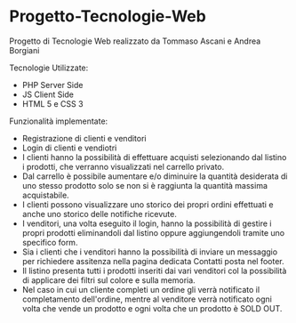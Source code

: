 # Progetto-Tecnologie-Web


Progetto di Tecnologie Web realizzato da Tommaso Ascani e Andrea Borgiani

Tecnologie Utilizzate:
- PHP Server Side
- JS Client Side
- HTML 5 e CSS 3

Funzionalità implementate:
- Registrazione di clienti e venditori
- Login di clienti e vendiotri
- I clienti hanno la possibilità di effettuare acquisti selezionando dal listino i prodotti, che verranno visualizzati nel carrello privato.
- Dal carrello è possibile aumentare e/o diminuire la quantità desiderata di uno stesso prodotto solo se non si è raggiunta la quantità massima acquistabile.
- I clienti possono visualizzare uno storico dei propri ordini effettuati e anche uno storico delle notifiche ricevute.
- I venditori, una volta eseguito il login, hanno la possibilità di gestire i propri prodotti eliminandoli dal listino oppure aggiungendoli tramite uno specifico form.
- Sia i clienti che i venditori hanno la possibilità di inviare un messaggio per richiedere assitenza nella pagina dedicata Contatti posta nel footer.
- Il listino presenta tutti i prodotti inseriti dai vari venditori col la possibilità di applicare dei filtri sul colore e sulla memoria.
- Nel caso in cui un cliente completi un ordine gli verrà notificato il completamento dell'ordine, mentre al venditore verrà notificato ogni volta che vende un prodotto e ogni
  volta che un prodotto è SOLD OUT.
